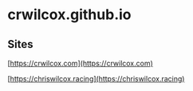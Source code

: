 # crwilcox.github.io

## Sites

[https://crwilcox.com](https://crwilcox.com)

[https://chriswilcox.racing](https://chriswilcox.racing)
